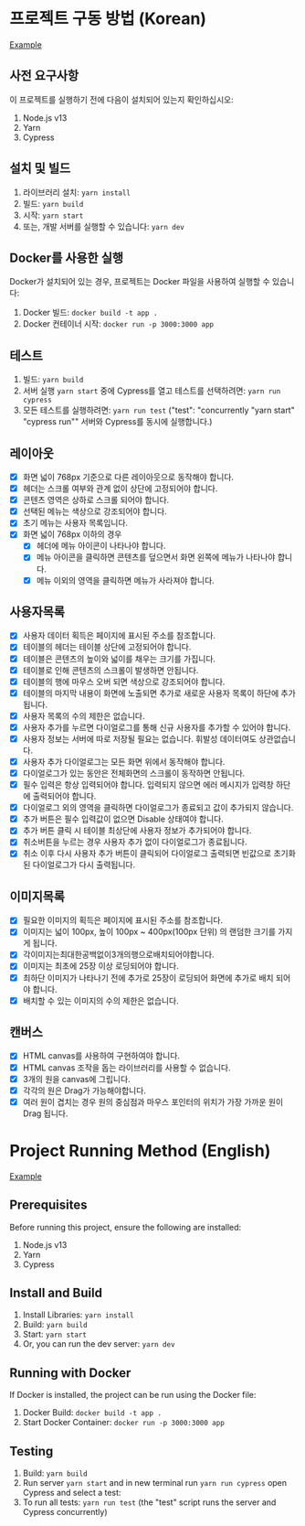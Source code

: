 # 프로젝트 구동 방법 (Korean)

<a href="https://codesandbox.io/p/github/aksovius/test-app/master?layout=%257B%2522sidebarPanel%2522%253A%2522EXPLORER%2522%252C%2522rootPanelGroup%2522%253A%257B%2522direction%2522%253A%2522horizontal%2522%252C%2522type%2522%253A%2522PANEL_GROUP%2522%252C%2522id%2522%253A%2522ROOT_LAYOUT%2522%252C%2522panels%2522%253A%255B%257B%2522type%2522%253A%2522PANEL_GROUP%2522%252C%2522direction%2522%253A%2522horizontal%2522%252C%2522id%2522%253A%2522EDITOR%2522%252C%2522panels%2522%253A%255B%257B%2522type%2522%253A%2522PANEL%2522%252C%2522panelType%2522%253A%2522TABS%2522%252C%2522id%2522%253A%2522cljl72466000b3b6o8m4ibfhx%2522%257D%255D%252C%2522sizes%2522%253A%255B100%255D%257D%252C%257B%2522type%2522%253A%2522PANEL_GROUP%2522%252C%2522direction%2522%253A%2522horizontal%2522%252C%2522id%2522%253A%2522DEVTOOLS%2522%252C%2522panels%2522%253A%255B%257B%2522type%2522%253A%2522PANEL%2522%252C%2522panelType%2522%253A%2522TABS%2522%252C%2522id%2522%253A%2522cljl72467000d3b6o744871bl%2522%257D%255D%252C%2522sizes%2522%253A%255B100%255D%257D%255D%252C%2522sizes%2522%253A%255B45.271855356101355%252C54.728144643898645%255D%257D%252C%2522tabbedPanels%2522%253A%257B%2522cljl72466000b3b6o8m4ibfhx%2522%253A%257B%2522tabs%2522%253A%255B%257B%2522id%2522%253A%2522cljl72466000a3b6o595syqz3%2522%252C%2522mode%2522%253A%2522permanent%2522%252C%2522type%2522%253A%2522FILE%2522%252C%2522filepath%2522%253A%2522%252FREADME.md%2522%252C%2522state%2522%253A%2522IDLE%2522%257D%255D%252C%2522id%2522%253A%2522cljl72466000b3b6o8m4ibfhx%2522%252C%2522activeTabId%2522%253A%2522cljl72466000a3b6o595syqz3%2522%257D%252C%2522cljl72467000d3b6o744871bl%2522%253A%257B%2522id%2522%253A%2522cljl72467000d3b6o744871bl%2522%252C%2522tabs%2522%253A%255B%257B%2522type%2522%253A%2522TASK_LOG%2522%252C%2522taskId%2522%253A%2522dev%2522%252C%2522id%2522%253A%2522cljl745eo00b93b6oka2nj3ty%2522%252C%2522mode%2522%253A%2522permanent%2522%257D%252C%257B%2522type%2522%253A%2522TASK_PORT%2522%252C%2522taskId%2522%253A%2522dev%2522%252C%2522port%2522%253A3000%252C%2522id%2522%253A%2522cljl74acl00fi3b6o08pnmn8c%2522%252C%2522mode%2522%253A%2522permanent%2522%252C%2522path%2522%253A%2522%252F%2522%257D%255D%252C%2522activeTabId%2522%253A%2522cljl74acl00fi3b6o08pnmn8c%2522%257D%257D%252C%2522showDevtools%2522%253Atrue%252C%2522showSidebar%2522%253Atrue%252C%2522sidebarPanelSize%2522%253A15%257D" target="_blank">Example</a>

## 사전 요구사항
이 프로젝트를 실행하기 전에 다음이 설치되어 있는지 확인하십시오:
1. Node.js v13
2. Yarn 
3. Cypress

## 설치 및 빌드
1. 라이브러리 설치: `yarn install`
2. 빌드: `yarn build`
3. 시작: `yarn start`
4. 또는, 개발 서버를 실행할 수 있습니다: `yarn dev`

## Docker를 사용한 실행
Docker가 설치되어 있는 경우, 프로젝트는 Docker 파일을 사용하여 실행할 수 있습니다:
1. Docker 빌드: `docker build -t app .`
2. Docker 컨테이너 시작: `docker run -p 3000:3000 app`

## 테스트
1. 빌드: `yarn build`
2. 서버 실행 `yarn start` 중에 Cypress를 열고 테스트를 선택하려면: `yarn run cypress`
3. 모든 테스트를 실행하려면: `yarn run test` ("test": "concurrently \"yarn start\" \"cypress run\"" 서버와 Cypress를 동시에 실행합니다.)

## 레이아웃
- [x] 화면 넓이 768px 기준으로 다른 레이아웃으로 동작해야 합니다.
- [x] 헤더는 스크롤 여부와 관계 없이 상단에 고정되어야 합니다.
- [x] 콘텐츠 영역은 상하로 스크롤 되어야 합니다.
- [x] 선택된 메뉴는 색상으로 강조되어야 합니다.
- [x] 초기 메뉴는 사용자 목록입니다.
- [x] 화면 넓이 768px 이하의 경우
    - [x] 헤더에 메뉴 아이콘이 나타나야 합니다.
    - [x] 메뉴 아이콘을 클릭하면 콘텐츠를 덮으면서 화면 왼쪽에 메뉴가 나타나야 합니다.
    - [x] 메뉴 이외의 영역을 클릭하면 메뉴가 사라져야 합니다.

## 사용자목록
- [x] 사용자 데이터 획득은 페이지에 표시된 주소를 참조합니다.
- [x] 테이블의 헤더는 테이블 상단에 고정되어야 합니다.
- [x] 테이블은 콘텐츠의 높이와 넓이를 채우는 크기를 가집니다.
- [x] 테이블로 인해 콘텐츠의 스크롤이 발생하면 안됩니다.
- [x] 테이블의 행에 마우스 오버 되면 색상으로 강조되어야 합니다.
- [x] 테이블의 마지막 내용이 화면에 노출되면 추가로 새로운 사용자 목록이 하단에 추가됩니다.
- [x] 사용자 목록의 수의 제한은 없습니다.
- [x] 사용자 추가를 누르면 다이얼로그를 통해 신규 사용자를 추가할 수 있어야 합니다.
- [x] 사용자 정보는 서버에 따로 저장될 필요는 없습니다. 휘발성 데이터여도 상관없습니다.
- [x] 사용자 추가 다이얼로그는 모든 화면 위에서 동작해야 합니다.
- [x] 다이얼로그가 있는 동안은 전체화면의 스크롤이 동작하면 안됩니다.
- [x] 필수 입력은 항상 입력되어야 합니다. 입력되지 않으면 에러 메시지가 입력창 하단에 출력되어야 합니다.
- [x] 다이얼로그 외의 영역을 클릭하면 다이얼로그가 종료되고 값이 추가되지 않습니다.
- [x] 추가 버튼은 필수 입력값이 없으면 Disable 상태여야 합니다.
- [x] 추가 버튼 클릭 시 테이블 최상단에 사용자 정보가 추가되어야 합니다.
- [x] 취소버튼을 누르는 경우 사용자 추가 없이 다이얼로그가 종료됩니다.
- [x] 취소 이후 다시 사용자 추가 버튼이 클릭되어 다이얼로그 출력되면 빈값으로 초기화된 다이얼로그가
다시 출력됩니다.

## 이미지목록
- [x] 필요한 이미지의 획득은 페이지에 표시된 주소를 참조합니다.
- [x] 이미지는 넓이 100px, 높이 100px ~ 400px(100px 단위) 의 랜덤한 크기를 가지게 됩니다.
- [x] 각이미지는최대한공백없이3개의행으로배치되어야합니다.
- [x] 이미지는 최초에 25장 이상 로딩되어야 합니다.
- [x] 최하단 이미지가 나타나기 전에 추가로 25장이 로딩되어 화면에 추가로 배치 되어야 합니다.
- [x] 배치할 수 있는 이미지의 수의 제한은 없습니다.

## 캔버스
- [x] HTML canvas를 사용하여 구현하여야 합니다.
- [x] HTML canvas 조작을 돕는 라이브러리를 사용할 수 없습니다.
- [x] 3개의 원을 canvas에 그립니다.
- [x] 각각의 원은 Drag가 가능해야합니다.
- [x] 여러 원이 겹치는 경우 원의 중심점과 마우스 포인터의 위치가 가장 가까운 원이 Drag 됩니다.

# Project Running Method (English)
<a href="https://codesandbox.io/p/github/aksovius/test-app/master?layout=%257B%2522sidebarPanel%2522%253A%2522EXPLORER%2522%252C%2522rootPanelGroup%2522%253A%257B%2522direction%2522%253A%2522horizontal%2522%252C%2522type%2522%253A%2522PANEL_GROUP%2522%252C%2522id%2522%253A%2522ROOT_LAYOUT%2522%252C%2522panels%2522%253A%255B%257B%2522type%2522%253A%2522PANEL_GROUP%2522%252C%2522direction%2522%253A%2522horizontal%2522%252C%2522id%2522%253A%2522EDITOR%2522%252C%2522panels%2522%253A%255B%257B%2522type%2522%253A%2522PANEL%2522%252C%2522panelType%2522%253A%2522TABS%2522%252C%2522id%2522%253A%2522cljl72466000b3b6o8m4ibfhx%2522%257D%255D%252C%2522sizes%2522%253A%255B100%255D%257D%252C%257B%2522type%2522%253A%2522PANEL_GROUP%2522%252C%2522direction%2522%253A%2522horizontal%2522%252C%2522id%2522%253A%2522DEVTOOLS%2522%252C%2522panels%2522%253A%255B%257B%2522type%2522%253A%2522PANEL%2522%252C%2522panelType%2522%253A%2522TABS%2522%252C%2522id%2522%253A%2522cljl72467000d3b6o744871bl%2522%257D%255D%252C%2522sizes%2522%253A%255B100%255D%257D%255D%252C%2522sizes%2522%253A%255B45.271855356101355%252C54.728144643898645%255D%257D%252C%2522tabbedPanels%2522%253A%257B%2522cljl72466000b3b6o8m4ibfhx%2522%253A%257B%2522tabs%2522%253A%255B%257B%2522id%2522%253A%2522cljl72466000a3b6o595syqz3%2522%252C%2522mode%2522%253A%2522permanent%2522%252C%2522type%2522%253A%2522FILE%2522%252C%2522filepath%2522%253A%2522%252FREADME.md%2522%252C%2522state%2522%253A%2522IDLE%2522%257D%255D%252C%2522id%2522%253A%2522cljl72466000b3b6o8m4ibfhx%2522%252C%2522activeTabId%2522%253A%2522cljl72466000a3b6o595syqz3%2522%257D%252C%2522cljl72467000d3b6o744871bl%2522%253A%257B%2522id%2522%253A%2522cljl72467000d3b6o744871bl%2522%252C%2522tabs%2522%253A%255B%257B%2522type%2522%253A%2522TASK_LOG%2522%252C%2522taskId%2522%253A%2522dev%2522%252C%2522id%2522%253A%2522cljl745eo00b93b6oka2nj3ty%2522%252C%2522mode%2522%253A%2522permanent%2522%257D%252C%257B%2522type%2522%253A%2522TASK_PORT%2522%252C%2522taskId%2522%253A%2522dev%2522%252C%2522port%2522%253A3000%252C%2522id%2522%253A%2522cljl74acl00fi3b6o08pnmn8c%2522%252C%2522mode%2522%253A%2522permanent%2522%252C%2522path%2522%253A%2522%252F%2522%257D%255D%252C%2522activeTabId%2522%253A%2522cljl74acl00fi3b6o08pnmn8c%2522%257D%257D%252C%2522showDevtools%2522%253Atrue%252C%2522showSidebar%2522%253Atrue%252C%2522sidebarPanelSize%2522%253A15%257D" target="_blank">Example</a>
## Prerequisites
Before running this project, ensure the following are installed:
1. Node.js v13
2. Yarn 
3. Cypress

## Install and Build
1. Install Libraries: `yarn install`
2. Build: `yarn build`
3. Start: `yarn start`
4. Or, you can run the dev server: `yarn dev`

## Running with Docker
If Docker is installed, the project can be run using the Docker file:
1. Docker Build: `docker build -t app .`
2. Start Docker Container: `docker run -p 3000:3000 app`

## Testing
1. Build: `yarn build`
1. Run server `yarn start` and in new terminal run  `yarn run cypress` open Cypress and select a test:
2. To run all tests: `yarn run test` (the "test" script runs the server and Cypress concurrently)

